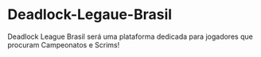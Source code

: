 # Deadlock-Legaue-Brasil
Deadlock League Brasil será uma plataforma dedicada para jogadores que procuram Campeonatos e Scrims! 
